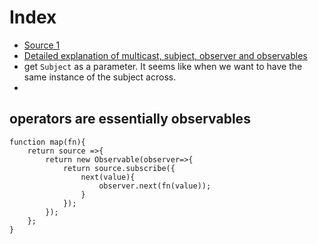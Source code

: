 # Index
- [Source 1](https://netbasal.com/understanding-rxjs-multicast-operators-77b3f60af0a2)
- [Detailed explanation of multicast, subject, observer and observables](https://netbasal.com/understanding-rxjs-multicast-operators-77b3f60af0a2)
- get `Subject` as a parameter. It seems like when we want to have the same instance of the subject across.
- 


## operators are essentially observables
```
function map(fn){
    return source =>{
        return new Observable(observer=>{
            return source.subscribe({
                next(value){
                    observer.next(fn(value));
                }
            });
        });
    };
}


```